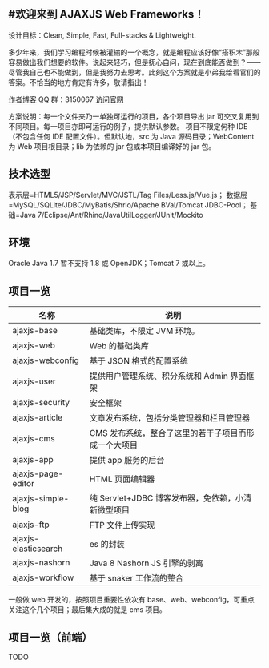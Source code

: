#欢迎来到 AJAXJS Web Frameworks！
------------

设计目标：Clean, Simple, Fast, Full-stacks & Lightweight. 

多少年来，我们学习编程时候被灌输的一个概念，就是编程应该好像“搭积木”那般容易做出我们想要的软件。说起来轻巧，但是抚心自问，现在到底能否做到？——尽管我自己也不能做到，但是我努力去思考。此刻这个方案就是小弟我给看官们的答案。不恰当的地方肯定有许多，敬请指出！

[作者博客](http://blog.csdn.net/zhangxin09/) QQ 群：3150067 [访问官网](https://framework.ajaxjs.com/framework/) 


方案说明：每一个文件夹乃一单独可运行的项目，各个项目导出 jar 可交叉复用到不同项目。每一项目亦即可运行的例子，提供默认参数。
项目不限定何种 IDE（不包含任何 IDE 配置文件）。但默认地，src 为 Java 源码目录；WebContent 为 Web 项目根目录；lib 为依赖的 jar 包或本项目编译好的 jar 包。

技术选型
------------
表示层=HTML5/JSP/Servlet/MVC/JSTL/Tag Files/Less.js/Vue.js；
数据层=MySQL/SQLite/JDBC/MyBatis/Shrio/Apache BVal/Tomcat JDBC-Pool；
基础=Java 7/Eclipse/Ant/Rhino/JavaUtilLogger/JUnit/Mockito

环境
------------
Oracle Java 1.7 暂不支持 1.8 或 OpenJDK；Tomcat 7 或以上。

项目一览
--------------

|名称|说明|
|------|----|
|ajaxjs-base|基础类库，不限定 JVM 环境。|
|ajaxjs-web|Web 的基础类库|
|ajaxjs-webconfig|基于 JSON 格式的配置系统|
|ajaxjs-user|提供用户管理系统、积分系统和 Admin 界面框架|
|ajaxjs-security|安全框架|
|ajaxjs-article|文章发布系统，包括分类管理器和栏目管理器|
|ajaxjs-cms|CMS 发布系统，整合了这里的若干子项目而形成一个大项目|
|ajaxjs-app|提供 app 服务的后台|
|ajaxjs-page-editor| HTML 页面编辑器|
|ajaxjs-simple-blog|纯 Servlet+JDBC 博客发布器，免依赖，小清新微型项目|
|ajaxjs-ftp|FTP 文件上传实现|
|ajaxjs-elasticsearch|es 的封装|
|ajaxjs-nashorn|Java 8 Nashorn JS 引擎的剥离|
|ajaxjs-workflow|基于 snaker 工作流的整合|

一般做 web 开发的，按照项目重要性依次有 base、web、webconfig，可重点关注这个几个项目；最后集大成的就是 cms 项目。

项目一览（前端）
--------------
TODO